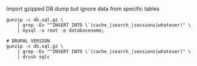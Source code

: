 Import gzipped DB dump but ignore data from specific tables

    gunzip -c db.sql.gz \
        | grep -Ev "^INSERT INTO \`(cache_|search_|sessions|whatever)" \
        | mysql -u root -p databasename;
        
    # DRUPAL VERSION
    gunzip -c db.sql.gz \
        | grep -Ev "^INSERT INTO \`(cache_|search_|sessions|whatever)" \
        | drush sqlc
